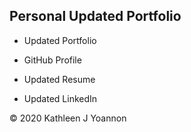 
## Personal Updated Portfolio

- Updated Portfolio

- GitHub Profile

- Updated Resume

- Updated LinkedIn

























© 2020 Kathleen J Yoannon
